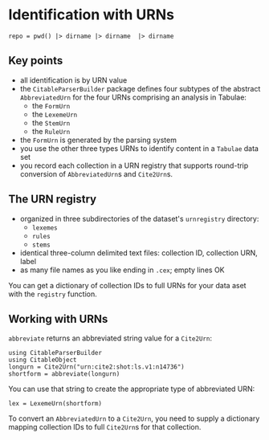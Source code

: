 
# Identification with URNs


```@setup tabulae
repo = pwd() |> dirname |> dirname  |> dirname
```

## Key points

- all identification is by URN value
- the `CitableParserBuilder` package defines four subtypes of the abstract `AbbreviatedUrn` for the four URNs comprising an analysis in Tabulae:
    - the `FormUrn`
    - the `LexemeUrn`
    - the `StemUrn`
    - the `RuleUrn`
- the `FormUrn` is generated by the parsing system    
- you use the other three types URNs to identify content in a `Tabulae` data set    
- you record each collection in a URN registry that supports round-trip conversion of `AbbreviatedUrn`s and `Cite2Urn`s.

## The URN registry

- organized in three subdirectories of the dataset's `urnregistry` directory:
     - `lexemes`
     - `rules`
     - `stems`
- identical three-column delimited text files: collection ID, collection URN, label
- as many file names as you like ending in `.cex`; empty lines OK


You can get a dictionary of collection IDs to full URNs for your data aset with the `registry` function.


## Working with URNs

`abbreviate` returns an abbreviated string value for a `Cite2Urn`:

```@example tabulae
using CitableParserBuilder
using CitableObject
longurn = Cite2Urn("urn:cite2:shot:ls.v1:n14736")
shortform = abbreviate(longurn)
```

You can use that string to create the appropriate type of abbreviated URN:

```@example tabulae
lex = LexemeUrn(shortform)
```

To convert an `AbbreviatedUrn` to a `Cite2Urn`, you need to supply a dictionary mapping collection IDs to full `Cite2Urn`s for that collection.

